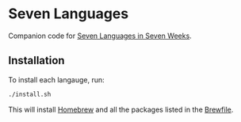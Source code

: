 # Seven Languages
Companion code for [Seven Languages in Seven Weeks](https://pragprog.com/book/btlang/seven-languages-in-seven-weeks).

## Installation

To install each langauge, run:

```sh
./install.sh
```

This will install [Homebrew](https://brew.sh/) and all the packages listed in the [Brewfile](https://github.com/Homebrew/homebrew-bundle).